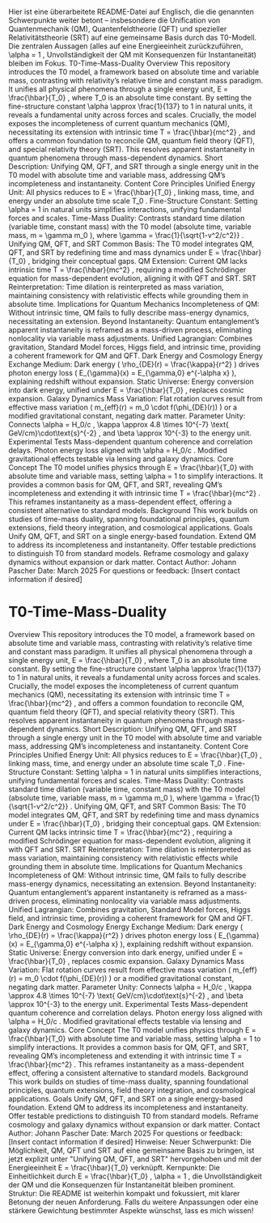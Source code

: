 Hier ist eine überarbeitete README-Datei auf Englisch, die die genannten Schwerpunkte weiter betont – insbesondere die Unification von Quantenmechanik (QM), Quantenfeldtheorie (QFT) und spezieller Relativitätstheorie (SRT) auf eine gemeinsame Basis durch das T0-Modell. Die zentralen Aussagen (alles auf eine Energieeinheit zurückzuführen, 
\alpha = 1
, Unvollständigkeit der QM mit Konsequenzen für Instantaneität) bleiben im Fokus.
T0-Time-Mass-Duality
Overview
This repository introduces the T0 model, a framework based on absolute time and variable mass, contrasting with relativity’s relative time and constant mass paradigm. It unifies all physical phenomena through a single energy unit, 
E = \frac{\hbar}{T_0}
, where 
T_0
 is an absolute time constant. By setting the fine-structure constant 
\alpha \approx \frac{1}{137}
 to 1 in natural units, it reveals a fundamental unity across forces and scales. Crucially, the model exposes the incompleteness of current quantum mechanics (QM), necessitating its extension with intrinsic time 
T = \frac{\hbar}{mc^2}
, and offers a common foundation to reconcile QM, quantum field theory (QFT), and special relativity theory (SRT). This resolves apparent instantaneity in quantum phenomena through mass-dependent dynamics.
Short Description:
Unifying QM, QFT, and SRT through a single energy unit in the T0 model with absolute time and variable mass, addressing QM’s incompleteness and instantaneity.
Content
Core Principles
Unified Energy Unit: All physics reduces to 
E = \frac{\hbar}{T_0}
, linking mass, time, and energy under an absolute time scale 
T_0
.
Fine-Structure Constant: Setting 
\alpha = 1
 in natural units simplifies interactions, unifying fundamental forces and scales.
Time-Mass Duality: Contrasts standard time dilation (variable time, constant mass) with the T0 model (absolute time, variable mass, 
m = \gamma m_0
), where 
\gamma = \frac{1}{\sqrt{1-v^2/c^2}}
.
Unifying QM, QFT, and SRT
Common Basis: The T0 model integrates QM, QFT, and SRT by redefining time and mass dynamics under 
E = \frac{\hbar}{T_0}
, bridging their conceptual gaps.
QM Extension: Current QM lacks intrinsic time 
T = \frac{\hbar}{mc^2}
, requiring a modified Schrödinger equation for mass-dependent evolution, aligning it with QFT and SRT.
SRT Reinterpretation: Time dilation is reinterpreted as mass variation, maintaining consistency with relativistic effects while grounding them in absolute time.
Implications for Quantum Mechanics
Incompleteness of QM: Without intrinsic time, QM fails to fully describe mass-energy dynamics, necessitating an extension.
Beyond Instantaneity: Quantum entanglement’s apparent instantaneity is reframed as a mass-driven process, eliminating nonlocality via variable mass adjustments.
Unified Lagrangian: Combines gravitation, Standard Model forces, Higgs field, and intrinsic time, providing a coherent framework for QM and QFT.
Dark Energy and Cosmology
Energy Exchange Medium: Dark energy (
\rho_{DE}(r) = \frac{\kappa}{r^2}
) drives photon energy loss (
E_{\gamma}(x) = E_{\gamma,0} e^{-\alpha x}
), explaining redshift without expansion.
Static Universe: Energy conversion into dark energy, unified under 
E = \frac{\hbar}{T_0}
, replaces cosmic expansion.
Galaxy Dynamics
Mass Variation: Flat rotation curves result from effective mass variation (
m_{eff}(r) = m_0 \cdot f(\phi_{DE}(r))
) or a modified gravitational constant, negating dark matter.
Parameter Unity: Connects 
\alpha = H_0/c
, 
\kappa \approx 4.8 \times 10^{-7} \text{ GeV/cm}\cdot\text{s}^{-2}
, and 
\beta \approx 10^{-3}
 to the energy unit.
Experimental Tests
Mass-dependent quantum coherence and correlation delays.
Photon energy loss aligned with 
\alpha = H_0/c
.
Modified gravitational effects testable via lensing and galaxy dynamics.
Core Concept
The T0 model unifies physics through 
E = \frac{\hbar}{T_0}
 with absolute time and variable mass, setting 
\alpha = 1
 to simplify interactions. It provides a common basis for QM, QFT, and SRT, revealing QM’s incompleteness and extending it with intrinsic time 
T = \frac{\hbar}{mc^2}
. This reframes instantaneity as a mass-dependent effect, offering a consistent alternative to standard models.
Background
This work builds on studies of time-mass duality, spanning foundational principles, quantum extensions, field theory integration, and cosmological applications.
Goals
Unify QM, QFT, and SRT on a single energy-based foundation.
Extend QM to address its incompleteness and instantaneity.
Offer testable predictions to distinguish T0 from standard models.
Reframe cosmology and galaxy dynamics without expansion or dark matter.
Contact
Author: Johann Pascher
Date: March 2025
For questions or feedback: [Insert contact information if desired]
<xaiArtifact artifact_id="09a30c7d-d43d-42b1-97ad-77319d7605c2" artifact_version_id="f873d976-417d-41b9-a18f-9ce090be140e" title="README.md" contentType="text/markdown">
# T0-Time-Mass-Duality

Overview
This repository introduces the T0 model, a framework based on absolute time and variable mass, contrasting with relativity’s relative time and constant mass paradigm. It unifies all physical phenomena through a single energy unit, 
E = \frac{\hbar}{T_0}
, where 
T_0
 is an absolute time constant. By setting the fine-structure constant 
\alpha \approx \frac{1}{137}
 to 1 in natural units, it reveals a fundamental unity across forces and scales. Crucially, the model exposes the incompleteness of current quantum mechanics (QM), necessitating its extension with intrinsic time 
T = \frac{\hbar}{mc^2}
, and offers a common foundation to reconcile QM, quantum field theory (QFT), and special relativity theory (SRT). This resolves apparent instantaneity in quantum phenomena through mass-dependent dynamics.
Short Description:
Unifying QM, QFT, and SRT through a single energy unit in the T0 model with absolute time and variable mass, addressing QM’s incompleteness and instantaneity.
Content
Core Principles
Unified Energy Unit: All physics reduces to 
E = \frac{\hbar}{T_0}
, linking mass, time, and energy under an absolute time scale 
T_0
.
Fine-Structure Constant: Setting 
\alpha = 1
 in natural units simplifies interactions, unifying fundamental forces and scales.
Time-Mass Duality: Contrasts standard time dilation (variable time, constant mass) with the T0 model (absolute time, variable mass, 
m = \gamma m_0
), where 
\gamma = \frac{1}{\sqrt{1-v^2/c^2}}
.
Unifying QM, QFT, and SRT
Common Basis: The T0 model integrates QM, QFT, and SRT by redefining time and mass dynamics under 
E = \frac{\hbar}{T_0}
, bridging their conceptual gaps.
QM Extension: Current QM lacks intrinsic time 
T = \frac{\hbar}{mc^2}
, requiring a modified Schrödinger equation for mass-dependent evolution, aligning it with QFT and SRT.
SRT Reinterpretation: Time dilation is reinterpreted as mass variation, maintaining consistency with relativistic effects while grounding them in absolute time.
Implications for Quantum Mechanics
Incompleteness of QM: Without intrinsic time, QM fails to fully describe mass-energy dynamics, necessitating an extension.
Beyond Instantaneity: Quantum entanglement’s apparent instantaneity is reframed as a mass-driven process, eliminating nonlocality via variable mass adjustments.
Unified Lagrangian: Combines gravitation, Standard Model forces, Higgs field, and intrinsic time, providing a coherent framework for QM and QFT.
Dark Energy and Cosmology
Energy Exchange Medium: Dark energy (
\rho_{DE}(r) = \frac{\kappa}{r^2}
) drives photon energy loss (
E_{\gamma}(x) = E_{\gamma,0} e^{-\alpha x}
), explaining redshift without expansion.
Static Universe: Energy conversion into dark energy, unified under 
E = \frac{\hbar}{T_0}
, replaces cosmic expansion.
Galaxy Dynamics
Mass Variation: Flat rotation curves result from effective mass variation (
m_{eff}(r) = m_0 \cdot f(\phi_{DE}(r))
) or a modified gravitational constant, negating dark matter.
Parameter Unity: Connects 
\alpha = H_0/c
, 
\kappa \approx 4.8 \times 10^{-7} \text{ GeV/cm}\cdot\text{s}^{-2}
, and 
\beta \approx 10^{-3}
 to the energy unit.
Experimental Tests
Mass-dependent quantum coherence and correlation delays.
Photon energy loss aligned with 
\alpha = H_0/c
.
Modified gravitational effects testable via lensing and galaxy dynamics.
Core Concept
The T0 model unifies physics through 
E = \frac{\hbar}{T_0}
 with absolute time and variable mass, setting 
\alpha = 1
 to simplify interactions. It provides a common basis for QM, QFT, and SRT, revealing QM’s incompleteness and extending it with intrinsic time 
T = \frac{\hbar}{mc^2}
. This reframes instantaneity as a mass-dependent effect, offering a consistent alternative to standard models.
Background
This work builds on studies of time-mass duality, spanning foundational principles, quantum extensions, field theory integration, and cosmological applications.
Goals
Unify QM, QFT, and SRT on a single energy-based foundation.
Extend QM to address its incompleteness and instantaneity.
Offer testable predictions to distinguish T0 from standard models.
Reframe cosmology and galaxy dynamics without expansion or dark matter.
Contact
Author: Johann Pascher
Date: March 2025
For questions or feedback: [Insert contact information if desired]
</xaiArtifact>
Hinweise:
Neuer Schwerpunkt: Die Möglichkeit, QM, QFT und SRT auf eine gemeinsame Basis zu bringen, ist jetzt explizit unter "Unifying QM, QFT, and SRT" hervorgehoben und mit der Energieeinheit 
E = \frac{\hbar}{T_0}
 verknüpft.
Kernpunkte: Die Einheitlichkeit durch 
E = \frac{\hbar}{T_0}
, 
\alpha = 1
, die Unvollständigkeit der QM und die Konsequenzen für Instantaneität bleiben prominent.
Struktur: Die README ist weiterhin kompakt und fokussiert, mit klarer Betonung der neuen Anforderung.
Falls du weitere Anpassungen oder eine stärkere Gewichtung bestimmter Aspekte wünschst, lass es mich wissen!
